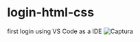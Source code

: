 # login-html-css
first login using VS Code as a IDE
![Captura](https://user-images.githubusercontent.com/108402757/176421657-dee5e500-23d9-4a49-868e-ae2ec3baee7e.PNG)
